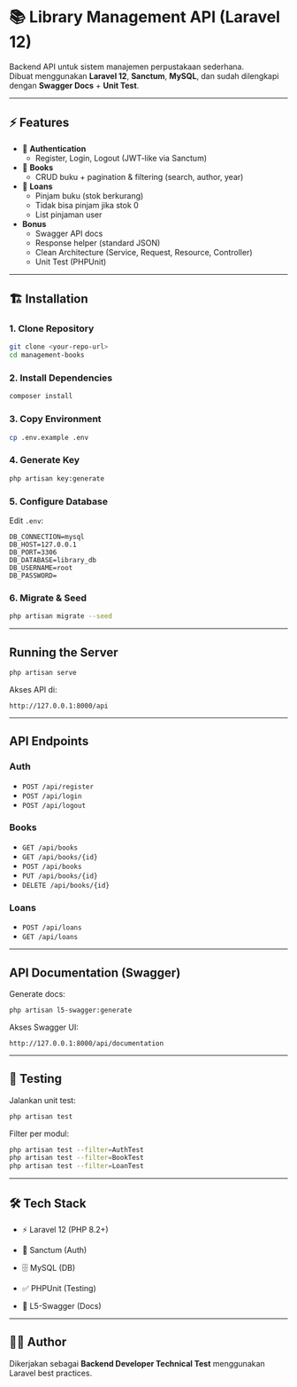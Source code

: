 # 📚 Library Management API (Laravel 12)

Backend API untuk sistem manajemen perpustakaan sederhana.  
Dibuat menggunakan **Laravel 12**, **Sanctum**, **MySQL**, dan sudah dilengkapi dengan **Swagger Docs** + **Unit Test**.

---

## ⚡ Features
- 🔐 **Authentication**
  - Register, Login, Logout (JWT-like via Sanctum)
- 📖 **Books**
  - CRUD buku + pagination & filtering (search, author, year)
- 📖 **Loans**
  - Pinjam buku (stok berkurang)
  - Tidak bisa pinjam jika stok 0
  - List pinjaman user
- **Bonus**
  - Swagger API docs
  - Response helper (standard JSON)
  - Clean Architecture (Service, Request, Resource, Controller)
  - Unit Test (PHPUnit)

---

## 🏗 Installation

### 1. Clone Repository
```bash
git clone <your-repo-url>
cd management-books
```

### 2. Install Dependencies
```bash
composer install
```

### 3. Copy Environment
```bash
cp .env.example .env
```

### 4. Generate Key
```bash
php artisan key:generate
```

### 5. Configure Database
Edit `.env`:
```env
DB_CONNECTION=mysql
DB_HOST=127.0.0.1
DB_PORT=3306
DB_DATABASE=library_db
DB_USERNAME=root
DB_PASSWORD=
```

### 6. Migrate & Seed
```bash
php artisan migrate --seed
```

---

## Running the Server
```bash
php artisan serve
```
Akses API di:
```
http://127.0.0.1:8000/api
```

---

## API Endpoints

### Auth
- `POST /api/register`
- `POST /api/login`
- `POST /api/logout`

### Books
- `GET /api/books`
- `GET /api/books/{id}`
- `POST /api/books`
- `PUT /api/books/{id}`
- `DELETE /api/books/{id}`

### Loans
- `POST /api/loans`
- `GET /api/loans`

---

##  API Documentation (Swagger)

Generate docs:
```bash
php artisan l5-swagger:generate
```

Akses Swagger UI:
```
http://127.0.0.1:8000/api/documentation
```

---

## 🧪 Testing

Jalankan unit test:
```bash
php artisan test
```

Filter per modul:
```bash
php artisan test --filter=AuthTest
php artisan test --filter=BookTest
php artisan test --filter=LoanTest
```

---
## 🛠 Tech Stack
-  ⚡ Laravel 12 (PHP 8.2+)

-  🔐 Sanctum (Auth)

-  🗄  MySQL (DB)

-  ✅ PHPUnit (Testing)

-  📜 L5-Swagger (Docs)

---

 ## 👨‍💻 Author
Dikerjakan sebagai **Backend Developer Technical Test** menggunakan Laravel best practices.
